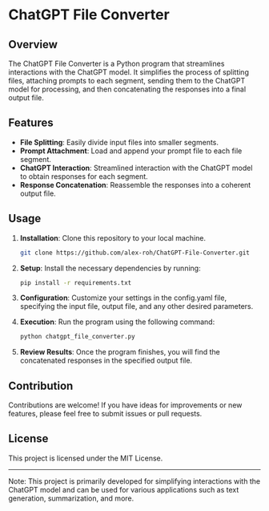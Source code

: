 # ChatGPT File Converter
## Overview
The ChatGPT File Converter is a Python program that streamlines interactions with the ChatGPT model. It simplifies the process of splitting files, attaching prompts to each segment, sending them to the ChatGPT model for processing, and then concatenating the responses into a final output file.

## Features
- **File Splitting**: Easily divide input files into smaller segments.
- **Prompt Attachment**: Load and append your prompt file to each file segment.
- **ChatGPT Interaction**: Streamlined interaction with the ChatGPT model to obtain responses for each segment.
- **Response Concatenation**: Reassemble the responses into a coherent output file.

## Usage
1. **Installation**: Clone this repository to your local machine.

    ```bash
    git clone https://github.com/alex-roh/ChatGPT-File-Converter.git
    ```

2. **Setup**: Install the necessary dependencies by running:

    ```bash
    pip install -r requirements.txt
    ```

3. **Configuration**: Customize your settings in the config.yaml file, specifying the input file, output file, and any other desired parameters.

4. **Execution**: Run the program using the following command:

    ```bash
    python chatgpt_file_converter.py
    ```

5. **Review Results**: Once the program finishes, you will find the concatenated responses in the specified output file.

## Contribution
Contributions are welcome! If you have ideas for improvements or new features, please feel free to submit issues or pull requests.

## License
This project is licensed under the MIT License.

---

Note: This project is primarily developed for simplifying interactions with the ChatGPT model and can be used for various applications such as text generation, summarization, and more.